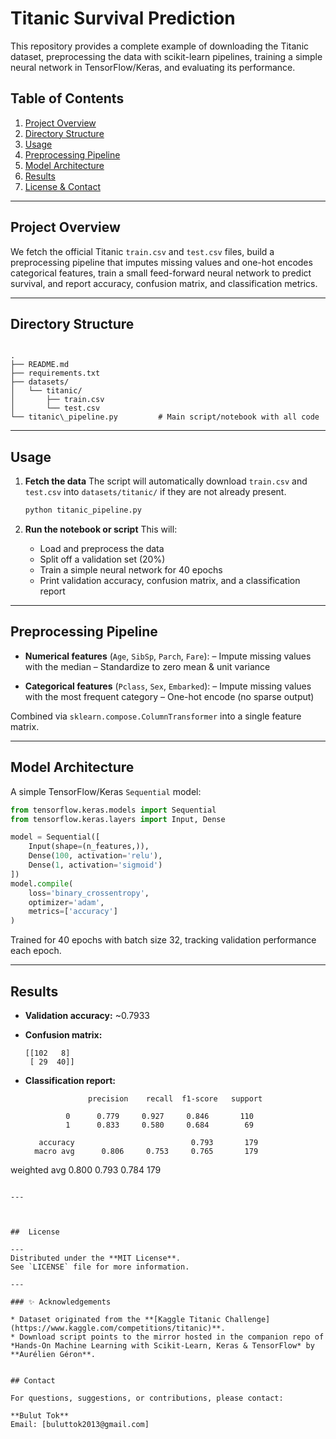 # Titanic Survival Prediction 




This repository provides a complete example of downloading the Titanic dataset, preprocessing the data with scikit-learn pipelines, training a simple neural network in TensorFlow/Keras, and evaluating its performance.

## Table of Contents

1. [Project Overview](#project-overview)  
2. [Directory Structure](#directory-structure)    
3. [Usage](#usage)  
4. [Preprocessing Pipeline](#preprocessing-pipeline)  
5. [Model Architecture](#model-architecture)  
6. [Results](#results)  
7. [License & Contact](#license--contact)  

---

## Project Overview

We fetch the official Titanic `train.csv` and `test.csv` files, build a preprocessing pipeline that imputes missing values and one-hot encodes categorical features, train a small feed-forward neural network to predict survival, and report accuracy, confusion matrix, and classification metrics.

---

## Directory Structure

```

.
├── README.md
├── requirements.txt
├── datasets/
│   └── titanic/
│       ├── train.csv
│       └── test.csv
└── titanic\_pipeline.py         # Main script/notebook with all code

````

---



## Usage

1. **Fetch the data**
   The script will automatically download `train.csv` and `test.csv` into `datasets/titanic/` if they are not already present.

   ```bash
   python titanic_pipeline.py
   ```

2. **Run the notebook or script**
   This will:

   * Load and preprocess the data
   * Split off a validation set (20%)
   * Train a simple neural network for 40 epochs
   * Print validation accuracy, confusion matrix, and a classification report

---

## Preprocessing Pipeline

* **Numerical features** (`Age`, `SibSp`, `Parch`, `Fare`):
  – Impute missing values with the median
  – Standardize to zero mean & unit variance

* **Categorical features** (`Pclass`, `Sex`, `Embarked`):
  – Impute missing values with the most frequent category
  – One-hot encode (no sparse output)

Combined via `sklearn.compose.ColumnTransformer` into a single feature matrix.

---

## Model Architecture

A simple TensorFlow/Keras `Sequential` model:

```python
from tensorflow.keras.models import Sequential
from tensorflow.keras.layers import Input, Dense

model = Sequential([
    Input(shape=(n_features,)),
    Dense(100, activation='relu'),
    Dense(1, activation='sigmoid')
])
model.compile(
    loss='binary_crossentropy',
    optimizer='adam',
    metrics=['accuracy']
)
```

Trained for 40 epochs with batch size 32, tracking validation performance each epoch.

---

## Results

* **Validation accuracy:** \~0.7933
* **Confusion matrix:**

  ```
  [[102   8]
   [ 29  40]]
  ```
* **Classification report:**

  ```
                precision    recall  f1-score   support

           0      0.779     0.927     0.846       110
           1      0.833     0.580     0.684        69

     accuracy                          0.793       179
    macro avg      0.806     0.753     0.765       179
  ```

weighted avg      0.800     0.793     0.784       179

```

---



##  License

---
Distributed under the **MIT License**.
See `LICENSE` file for more information.

---

### ✨ Acknowledgements

* Dataset originated from the **[Kaggle Titanic Challenge](https://www.kaggle.com/competitions/titanic)**.
* Download script points to the mirror hosted in the companion repo of *Hands‑On Machine Learning with Scikit‑Learn, Keras & TensorFlow* by **Aurélien Géron**.


## Contact

For questions, suggestions, or contributions, please contact:

**Bulut Tok**  
Email: [buluttok2013@gmail.com]


